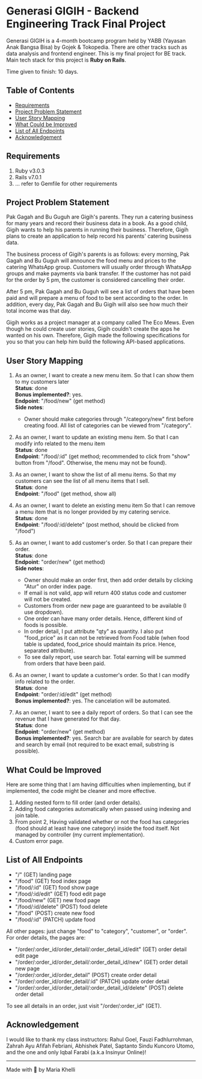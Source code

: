# Generasi GIGIH - Backend Engineering Track Final Project

Generasi GIGIH is a 4-month bootcamp program held by YABB (Yayasan Anak Bangsa Bisa) by Gojek & Tokopedia. There are other tracks such as data analysis and frontend engineer. This is my final project for BE track. Main tech stack for this project is **Ruby on Rails**.

Time given to finish: 10 days.

## Table of Contents
- [ Requirements ](#Requirements)
- [ Project Problem Statement ](#Project-Problem-Statement)
- [ User Story Mapping ](#User-Story-Mapping)
- [ What Could be Improved ](#What-Could-be-Improved)
- [ List of All Endpoints ](#List-of-All-Endpoints)
- [ Acknowledgement ](#Acknowledgement)

## Requirements
1. Ruby v3.0.3
2. Rails v7.0.1
3. ... refer to Gemfile for other requirements

## Project Problem Statement

Pak Gagah and Bu Guguh are Gigih's parents. They run a catering business for many years and record their business data in a book. As a good child, Gigih wants to help his parents in running their business. Therefore, Gigih plans to create an application to help record his parents' catering business data.

The business process of Gigih's parents is as follows: every morning, Pak Gagah and Bu Guguh will announce the food menu and prices to the catering WhatsApp group. Customers will usually order through WhatsApp groups and make payments via bank transfer. If the customer has not paid for the order by 5 pm, the customer is considered cancelling their order. 

After 5 pm, Pak Gagah and Bu Guguh will see a list of orders that have been paid and will prepare a menu of food to be sent according to the order. In addition, every day, Pak Gagah and Bu Gigih will also see how much their total income was that day.

Gigih works as a project manager at a company called The Eco Mews. Even though he could create user stories, Gigih couldn't create the apps he wanted on his own. Therefore, Gigih made the following specifications for you so that you can help him build the following API-based applications.


## User Story Mapping

1. As an owner, I want to create a new menu item. So that I can show them to my customers later <br>
    **Status**: done <br>
    **Bonus implemented?**: yes. <br>
    **Endpoint**: "/food/new" (get method) <br>
    **Side notes**:
    - Owner should make categories through "/category/new" first before creating food. All list of categories can be viewed from "/category".

2. As an owner, I want to update an existing menu item. So that I can modify info related to the menu item <br>
    **Status**: done <br>
    **Endpoint**: "/food/:id" (get method; recommended to click from "show" button from "/food". Otherwise, the menu may not be found).

3. As an owner, I want to show the list of all menu items. So that my customers can see the list of all menu items that I sell. <br>
    **Status**: done <br>
    **Endpoint**: "/food" (get method, show all)

4. As an owner, I want to delete an existing menu item So that I can remove a menu item that is no longer provided by my catering service. <br>
    **Status**: done <br>
    **Endpoint**: "/food/:id/delete" (post method, should be clicked from "/food")

5. As an owner, I want to add customer's order. So that I can prepare their order. <br>
    **Status**: done <br>
    **Endpoint**: "order/new" (get method) <br>
    **Side notes**:
    - Owner should make an order first, then add order details by clicking "Atur" on order index page.
    - If email is not valid, app will return 400 status code and customer will not be created.
    - Customers from order new page are guaranteed to be available (I use dropdown).
    - One order can have many order details. Hence, different kind of foods is possible.
    - In order detail, I put attribute "qty" as quantity. I also put "food_price" as it can not be retrieved from Food table (when food table is updated, food_price should maintain its price. Hence, separated attribute).
    - To see daily report, use search bar. Total earning will be summed from orders that have been paid.


6. As an owner, I want to update a customer's order. So that I can modify info related to the order. <br>
    **Status**: done <br>
    **Endpoint**: "order/:id/edit" (get method) <br>
    **Bonus implemented?**: yes. The cancelation will be automated. <br>

7. As an owner, I want to see a daily report of orders. So that I can see the revenue that I have generated for that day. <br>
    **Status**: done <br>
    **Endpoint**: "order/new" (get method) <br>
    **Bonus implemented?**: yes. Search bar are available for search by dates and search by email (not required to be exact email, substring is possible). 

## What Could be Improved

Here are some thing that I am having difficulties when implementing, but if implemented, the code might be cleaner and more effective.

1. Adding nested form to fill order (and order details).
2. Adding food categories automatically when passed using indexing and join table. 
3. From point 2, Having validated whether or not the food has categories (food should at least have one category) inside the food itself. Not managed by controller (my current implementation).
4. Custom error page.

## List of All Endpoints

- "/" (GET) landing page
- "/food" (GET) food index page
- "/food/:id" (GET) food show page
- "/food/:id/edit" (GET) food edit page
- "/food/new" (GET) new food page
- "/food/:id/delete" (POST) food delete
- "/food" (POST) create new food
- "/food/:id" (PATCH) update food

All other pages: just change "food" to "category", "customer", or "order". For order details, the pages are:

- "/order/:order_id/order_detail/:order_detail_id/edit" (GET) order detail edit page
- "/order/:order_id/order_detail/:order_detail_id/new" (GET) order detail new page
- "/order/:order_id/order_detail" (POST) create order detail 
- "/order/:order_id/order_detail/:id" (PATCH) update order detail 
- "/order/:order_id/order_detail/:order_detail_id/delete" (POST) delete order detail

To see all details in an order, just visit "/order/:order_id" (GET).

## Acknowledgement

I would like to thank my class instructors: Rahul Goel, Fauzi Fadhlurrohman, Zahrah Ayu Afifah Febriani, Abhishek Patel, Saptanto Sindu Kuncoro Utomo, and the one and only Iqbal Farabi (a.k.a Insinyur Online)!

<hr>
Made with 💖 by Maria Khelli